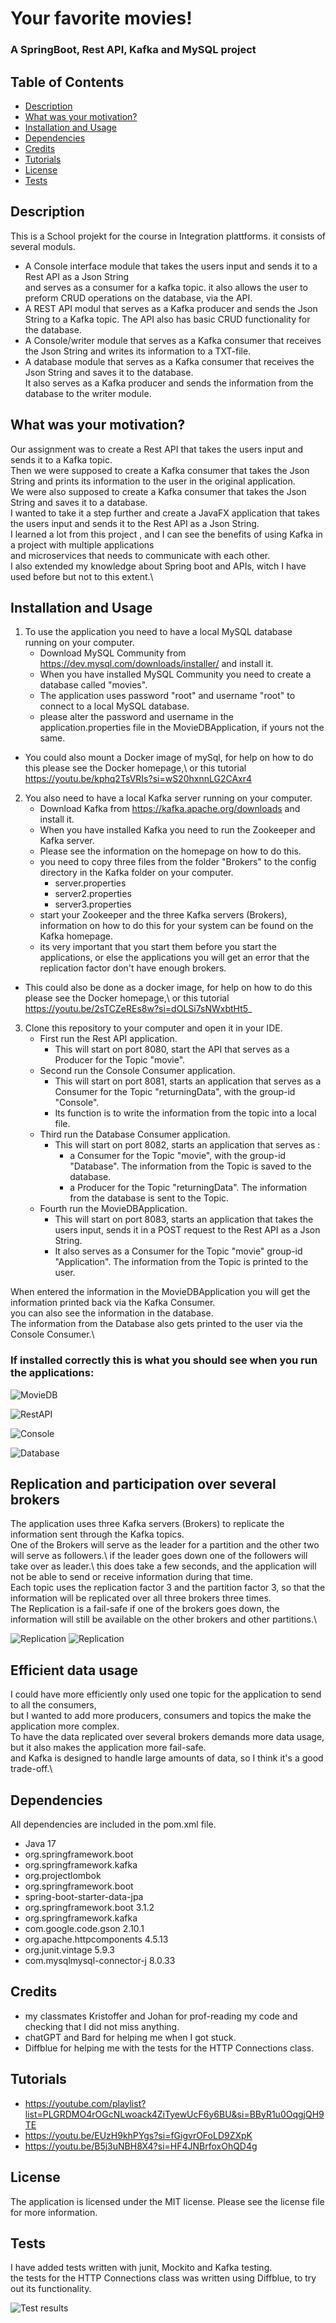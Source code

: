 # Your favorite movies!

### A SpringBoot, Rest API, Kafka and MySQL project

## Table of Contents
- [Description](#Description)
- [What was your motivation?](#What-was-your-motivation)
- [Installation and Usage](#Installation-and-Usage)
- [Dependencies](#Dependencies)
- [Credits](#Credits)
- [Tutorials](#Tutorials)
- [License](#License)
- [Tests](#Tests)

## Description
This is a School projekt for the course in Integration plattforms. it consists of several moduls.
- A Console interface module that takes the users input and sends it to a Rest API as a Json String \
  and serves as a consumer for a kafka topic. it also allows the user to preform CRUD operations on the database, via the API.
- A REST API modul that serves as a Kafka producer and sends the Json String to a Kafka topic.
    The API also has basic CRUD functionality for the database.
- A Console/writer module that serves as a Kafka consumer that receives the Json String and writes its information to a TXT-file.
- A database module that serves as a Kafka consumer that receives the Json String and saves it to the database. \
    It also serves as a Kafka producer and sends the information from the database to the writer module.

## What was your motivation?
Our assignment was to create a Rest API that takes the users input and sends it to a Kafka topic.\
Then we were supposed to create a Kafka consumer that takes the Json String and prints its information to the user in the original application.\
We were also supposed to create a Kafka consumer that takes the Json String and saves it to a database.\
I wanted to take it a step further and create a JavaFX application that takes the users input and sends it to the Rest API as a Json String.\
I learned a lot from this project , and I can see the benefits of using Kafka in a project with multiple applications \
and microservices that needs to communicate with each other.\
I also extended my knowledge about Spring boot and APIs, witch I have used before but not to this extent.\


## Installation and Usage
1. To use the application you need to have a local MySQL database running on your computer.
   - Download MySQL Community from https://dev.mysql.com/downloads/installer/ and install it.
   - When you have installed MySQL Community you need to create a database called "movies".
   - The application uses password "root" and username "root" to connect to a local MySQL database.
   - please alter the password and username in the application.properties file in the MovieDBApplication, if yours not the same.
   
- You could also mount a Docker image of mySql, for help on how to do this please see the Docker homepage,\ or this tutorial https://youtu.be/kphq2TsVRIs?si=wS20hxnnLG2CAxr4

2. You also need to have a local Kafka server running on your computer.
   - Download Kafka from https://kafka.apache.org/downloads and install it.
   - When you have installed Kafka you need to run the Zookeeper and Kafka server.
   - Please see the information on the homepage on how to do this.
   - you need to copy three files from the folder "Brokers" to the config directory in the Kafka folder on your computer.
     - server.properties
     - server2.properties
     - server3.properties
   - start your Zookeeper and the three Kafka servers (Brokers), information on how to do this for your system can be found on the Kafka homepage.
   - its very important that you start them before you start the applications, or else the applications you will get an error that the replication factor don't have enough brokers.
   
- This could also be done as a docker image, for help on how to do this please see the Docker homepage,\ or this tutorial https://youtu.be/2sTCZeREs8w?si=dOLSi7sNWxbtHt5_ 


3. Clone this repository to your computer and open it in your IDE.
   - First run the Rest API application.
     - This will start on port 8080, start the API that serves as a Producer for the Topic "movie". 
   - Second run the Console Consumer application.
     - This will start on port 8081, starts an application that serves as a Consumer for the Topic "returningData", with the group-id "Console".
     - Its function is to write the information from the topic into a local file.
   - Third run the Database Consumer application.
     - This will start on port 8082, starts an application that serves as :
       - a Consumer for the Topic "movie", with the group-id "Database". The information from the Topic is saved to the database.
       - a Producer for the Topic "returningData". The information from the database is sent to the Topic.
   - Fourth run the MovieDBApplication.
     - This will start on port 8083, starts an application that takes the users input, sends it in a POST request to the Rest API as a Json String.
     - It also serves as a Consumer for the Topic "movie" group-id "Application". The information from the Topic is printed to the user.
   

When entered the information in the MovieDBApplication you will get the information printed back via the Kafka Consumer.\
you can also see the information in the database.\
The information from the Database also gets printed to the user via the Console Consumer.\

### If installed correctly this is what you should see when you run the applications:

![MovieDB](Images/MovieApplication.png)

![RestAPI](Images/API.png)

![Console](Images/ConsolWriter.png)

![Database](Images/Database.png)



## Replication and participation over several brokers
The application uses three Kafka servers (Brokers) to replicate the information sent through the Kafka topics.\
One of the Brokers will serve as the leader for a partition and the other two will serve as followers.\ if the leader goes down one of the followers will take over as leader.\ this does take a few seconds, and the application will not be able to send or receive information during that time.\
Each topic uses the replication factor 3 and the partition factor 3, so that the information will be replicated over all three brokers three times.\
The Replication is a fail-safe if one of the brokers goes down, the information will still be available on the other brokers and other partitions.\

![Replication](Images/relication1.png)
![Replication](Images/relication2.png)

## Efficient data usage
I could have more efficiently only used one topic for the application to send to all the consumers, \
but I wanted to add more producers, consumers and topics the make the application more complex.\
To have the data replicated over several brokers demands more data usage, but it also makes the application more fail-safe.\
and Kafka is designed to handle large amounts of data, so I think it's a good trade-off.\

## Dependencies
All dependencies are included in the pom.xml file.
- Java 17
- org.springframework.boot
- org.springframework.kafka
- org.projectlombok
- org.springframework.boot
- spring-boot-starter-data-jpa 
- org.springframework.boot 3.1.2 
- org.springframework.kafka 
- com.google.code.gson 2.10.1 
- org.apache.httpcomponents 4.5.13 
- org.junit.vintage 5.9.3
- com.mysqlmysql-connector-j 8.0.33

## Credits
- my classmates Kristoffer and Johan for prof-reading my code and checking that I did not miss anything.
- chatGPT and Bard for helping me when I got stuck.
- Diffblue for helping me with the tests for the HTTP Connections class.

## Tutorials
- https://youtube.com/playlist?list=PLGRDMO4rOGcNLwoack4ZiTyewUcF6y6BU&si=BByR1u0OqgjQH9TE
- https://youtu.be/EUzH9khPYgs?si=fGigvrOFoLD9ZXpK
- https://youtu.be/B5j3uNBH8X4?si=HF4JNBrfoxOhQD4g

## License
The application is licensed under the MIT license. Please see the license file for more information.

## Tests
I have added tests written with junit, Mockito and Kafka testing.\
the tests for the HTTP Connections class was written using Diffblue, to try out its functionality.

![Test results](Images/tests.png)

